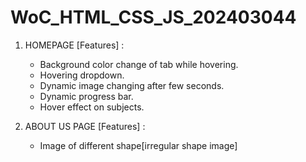 # WoC_HTML_CSS_JS_202403044

1. HOMEPAGE
    [Features] : 
    * Background color change of tab while hovering.
    * Hovering dropdown.
    * Dynamic image changing after few seconds.
    * Dynamic progress bar.
    * Hover effect on subjects.

2. ABOUT US PAGE
    [Features] :
    * Image of different shape[irregular shape image]